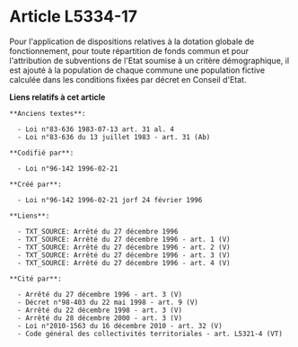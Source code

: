 # Article L5334-17

Pour l'application de dispositions relatives à la dotation globale de fonctionnement, pour toute répartition de fonds commun
et pour l'attribution de subventions de l'Etat soumise à un critère démographique, il est ajouté à la population de chaque
commune une population fictive calculée dans les conditions fixées par décret en Conseil d'Etat.

**Liens relatifs à cet article**

	**Anciens textes**:

	  - Loi n°83-636 1983-07-13 art. 31 al. 4
	  - Loi n°83-636 du 13 juillet 1983 - art. 31 (Ab)

	**Codifié par**:

	  - Loi n°96-142 1996-02-21

	**Créé par**:

	  - Loi n°96-142 1996-02-21 jorf 24 février 1996

	**Liens**:

	  - TXT_SOURCE: Arrêté du 27 décembre 1996
	  - TXT_SOURCE: Arrêté du 27 décembre 1996 - art. 1 (V)
	  - TXT_SOURCE: Arrêté du 27 décembre 1996 - art. 2 (V)
	  - TXT_SOURCE: Arrêté du 27 décembre 1996 - art. 3 (V)
	  - TXT_SOURCE: Arrêté du 27 décembre 1996 - art. 4 (V)

	**Cité par**:

	  - Arrêté du 27 décembre 1996 - art. 3 (V)
	  - Décret n°98-403 du 22 mai 1998 - art. 9 (V)
	  - Arrêté du 22 décembre 1998 - art. 3 (V)
	  - Arrêté du 28 décembre 2000 - art. 3 (V)
	  - Loi n°2010-1563 du 16 décembre 2010 - art. 32 (V)
	  - Code général des collectivités territoriales - art. L5321-4 (VT)
